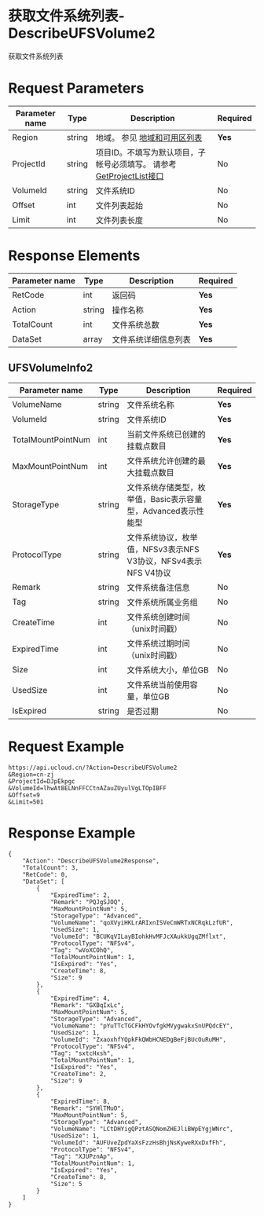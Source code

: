 # 获取文件系统列表-DescribeUFSVolume2

获取文件系统列表

# Request Parameters
|Parameter name|Type|Description|Required|
|---|---|---|---|
|Region|string|地域。 参见 [地域和可用区列表](api/summary/regionlist)|**Yes**|
|ProjectId|string|项目ID。不填写为默认项目，子帐号必须填写。 请参考[GetProjectList接口](api/summary/get_project_list)|No|
|VolumeId|string|文件系统ID|No|
|Offset|int|文件列表起始|No|
|Limit|int|文件列表长度|No|

# Response Elements
|Parameter name|Type|Description|Required|
|---|---|---|---|
|RetCode|int|返回码|**Yes**|
|Action|string|操作名称|**Yes**|
|TotalCount|int|文件系统总数|**Yes**|
|DataSet|array|文件系统详细信息列表|**Yes**|

## UFSVolumeInfo2
|Parameter name|Type|Description|Required|
|---|---|---|---|
|VolumeName|string|文件系统名称|**Yes**|
|VolumeId|string|文件系统ID|**Yes**|
|TotalMountPointNum|int|当前文件系统已创建的挂载点数目|**Yes**|
|MaxMountPointNum|int|文件系统允许创建的最大挂载点数目|**Yes**|
|StorageType|string|文件系统存储类型，枚举值，Basic表示容量型，Advanced表示性能型|**Yes**|
|ProtocolType|string|文件系统协议，枚举值，NFSv3表示NFS V3协议，NFSv4表示NFS V4协议|**Yes**|
|Remark|string|文件系统备注信息|No|
|Tag|string|文件系统所属业务组|No|
|CreateTime|int|文件系统创建时间（unix时间戳）|No|
|ExpiredTime|int|文件系统过期时间（unix时间戳）|No|
|Size|int|文件系统大小，单位GB|No|
|UsedSize|int|文件系统当前使用容量，单位GB|No|
|IsExpired|string|是否过期|No|

# Request Example
```
https://api.ucloud.cn/?Action=DescribeUFSVolume2
&Region=cn-zj
&ProjectId=DJpEkpgc
&VolumeId=lhwAtBELNnFFCCtnAZauZUyulVgLTOpIBFF
&Offset=9
&Limit=501
```

# Response Example
```
{
    "Action": "DescribeUFSVolume2Response", 
    "TotalCount": 3, 
    "RetCode": 0, 
    "DataSet": [
        {
            "ExpiredTime": 2, 
            "Remark": "PQJgSJOQ", 
            "MaxMountPointNum": 5, 
            "StorageType": "Advanced", 
            "VolumeName": "qoXVyiHKLrARIxnISVeCmWRTxNCRqkLzfUR", 
            "UsedSize": 1, 
            "VolumeId": "BCUKqVILayBIohkHvMFJcXAukkUgqZMflxt", 
            "ProtocolType": "NFSv4", 
            "Tag": "wVoXCOhQ", 
            "TotalMountPointNum": 1, 
            "IsExpired": "Yes", 
            "CreateTime": 8, 
            "Size": 9
        }, 
        {
            "ExpiredTime": 4, 
            "Remark": "GXBqIxLc", 
            "MaxMountPointNum": 5, 
            "StorageType": "Advanced", 
            "VolumeName": "pYuTTcTGCFkHYOvfgkMVygwakxSnUPQdcEY", 
            "UsedSize": 1, 
            "VolumeId": "ZxaoxhfYQpkFkQWbHCNEDgBeFjBUcOuRuMH", 
            "ProtocolType": "NFSv4", 
            "Tag": "sxtcHxsh", 
            "TotalMountPointNum": 1, 
            "IsExpired": "Yes", 
            "CreateTime": 2, 
            "Size": 9
        }, 
        {
            "ExpiredTime": 8, 
            "Remark": "SYHlTMuO", 
            "MaxMountPointNum": 5, 
            "StorageType": "Advanced", 
            "VolumeName": "LCtDHYigQPztASQNomZHEJliBWpEYgjWNrc", 
            "UsedSize": 1, 
            "VolumeId": "AUFUveZpdYaXsFzzHsBhjNsKyweRXxDxfFh", 
            "ProtocolType": "NFSv4", 
            "Tag": "XJUPznAp", 
            "TotalMountPointNum": 1, 
            "IsExpired": "Yes", 
            "CreateTime": 8, 
            "Size": 5
        }
    ]
}
```

